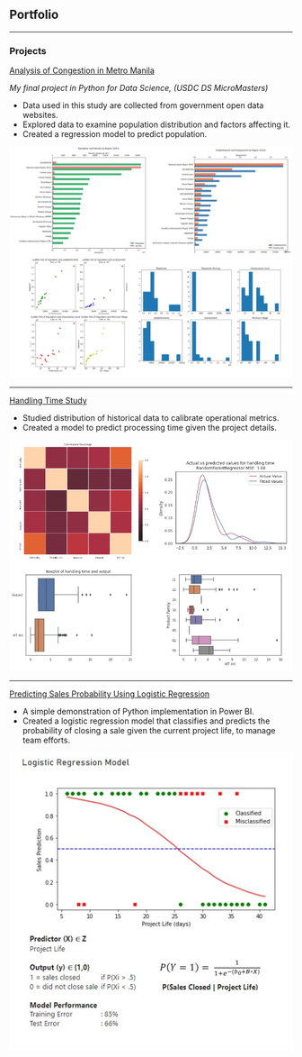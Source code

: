 ## Portfolio

---

### Projects

<a href="https://colab.research.google.com/drive/1HACV5xKGS4mVZKhC7bS49y7PyQo8YVpG?usp=sharing" target="_blank">Analysis of Congestion in Metro Manila</a>

*My final project in Python for Data Science, (USDC DS MicroMasters)*

* Data used in this study are collected from government open data websites.
* Explored data to examine population distribution and factors affecting it.
* Created a regression model to predict population.

<a href="https://raw.githubusercontent.com/nixonline/ds-portfolio/master/images/metro_manila_analysis.JPG" target="_blank">
  <img src="images/metro_manila_analysis.JPG?raw=true" width="600"/>
</a>

---

<a href="#">Handling Time Study</a>

* Studied distribution of historical data to calibrate operational metrics.
* Created a model to predict processing time given the project details.

<a href="https://raw.githubusercontent.com/nixonline/ds-portfolio/master/images/ht_analysis.jpg" target="_blank">
  <img src="images/ht_analysis.jpg?raw=true" width="600"/>
</a>
  
---

[Predicting Sales Probability Using Logistic Regression](https://nixonline.github.io/ds-portfolio/logistic-regression-sample)

* A simple demonstration of Python implementation in Power BI.
* Created a logistic regression model that classifies and predicts the probability of closing a sale given the current project life, to manage team efforts.

<a href="https://nixonline.github.io/ds-portfolio/logistic-regression-sample">
  <img src="images/log_regression.jpg?raw=true"/>
</a>


